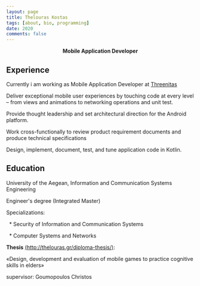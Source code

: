 ```yaml
---
layout: page
title: Thelouras Kostas
tags: [about, bio, programming]
date: 2020
comments: false
---
```

    
<center><a><b> Mobile Application Developer  </b></a> </center>

## Experience
Currently i am working as Mobile Application Developer at [Threenitas](https://threenitas.com)

Deliver exceptional mobile user experiences by touching code at every level – from views and animations to networking operations and unit test.

Provide thought leadership and set architectural direction for the Android platform.

Work cross-functionally to review product requirement documents and produce technical specifications

Design, implement, document, test, and tune application code in Kotlin.


## Education

University of the Aegean, Information and Communication Systems Engineering

Engineer's degree (Integrated Master)

Specializations:

&nbsp;&nbsp;* Security of Information and Communication Systems

&nbsp;&nbsp;* Computer Systems and Networks


**Thesis** [(http://thelouras.gr/diploma-thesis/)](http://thelouras.gr/diploma-thesis/):

«Design, development and evaluation of mobile games to practice cognitive skills in elders»

supervisor: Goumopoulos Christos
